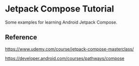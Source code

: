 # Jetpack Compose Tutorial

Some examples for learning Android Jetpack Compose.

## Reference

https://www.udemy.com/course/jetpack-compose-masterclass/

https://developer.android.com/courses/pathways/compose
